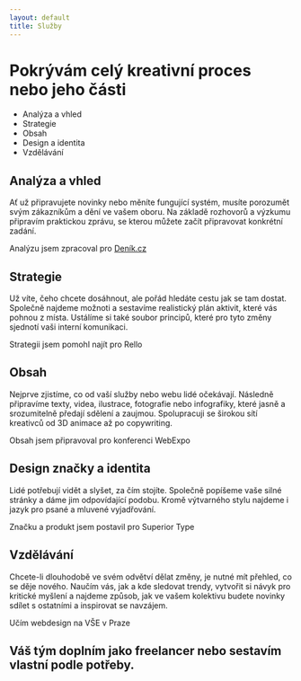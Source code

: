 ```yaml
---
layout: default
title: Služby
---
```


# Pokrývám celý kreativní proces nebo jeho části

- Analýza a vhled
- Strategie
- Obsah
- Design a identita
- Vzdělávání

## Analýza a vhled
Ať už připravujete novinky nebo měníte fungující systém, musíte porozumět svým zákazníkům a dění ve vašem oboru. Na základě rozhovorů a výzkumu připravím praktickou zprávu, se kterou můžete začít připravovat konkrétní zadání.

Analýzu jsem zpracoval pro [Deník.cz](/reference/denik)

## Strategie
Už víte, čeho chcete dosáhnout, ale pořád hledáte cestu jak se tam dostat. Společně najdeme možnoti a sestavíme realistický plán aktivit, které vás pohnou z místa. Ustálíme si také soubor principů, které pro tyto změny sjednotí vaši interní komunikaci.

Strategii jsem pomohl najít pro Rello

## Obsah
Nejprve zjistíme, co od vaší služby nebo webu lidé očekávají. Následně připravíme texty, videa, ilustrace, fotografie nebo infografiky, které jasně a srozumitelně předají sdělení a zaujmou. Spolupracuji se širokou sítí kreativců od 3D animace až po copywriting.

Obsah jsem připravoval pro konferenci WebExpo

## Design značky a identita
Lidé potřebují vidět a slyšet, za čím stojíte. Společně popíšeme vaše silné stránky a dáme jim odpovídající podobu. Kromě výtvarného stylu najdeme i jazyk pro psané a mluvené vyjadřování.

Značku a produkt jsem postavil pro Superior Type

## Vzdělávání
Chcete-li dlouhodobě ve svém odvětví dělat změny, je nutné mít přehled, co se děje nového. Naučím vás, jak a kde sledovat trendy, vytvořit si návyk pro kritické myšlení a najdeme způsob, jak ve vašem kolektivu budete novinky sdílet s ostatními a inspirovat se navzájem.

Učím webdesign na VŠE v Praze

## Váš tým doplním jako freelancer nebo sestavím vlastní podle potřeby.
